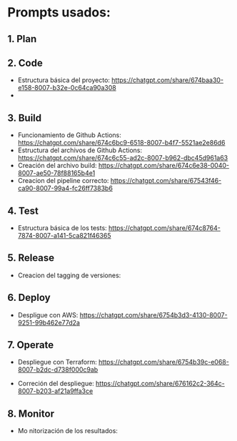 # Prompts usados:

## 1. Plan

## 2. Code

 -  Estructura básica del proyecto: https://chatgpt.com/share/674baa30-e158-8007-b32e-0c64ca90a308
 - 
## 3. Build
 -  Funcionamiento de Github Actions: https://chatgpt.com/share/674c6bc9-6518-8007-b4f7-5521ae2e86d6
 - Estructura del archivos de Github Actions: https://chatgpt.com/share/674c6c55-ad2c-8007-b962-dbc45d961a63
 - Creación del archivo build: https://chatgpt.com/share/674c6e38-0040-8007-ae50-78f88165b4e1
  - Creacion del pipeline correcto: https://chatgpt.com/share/67543f46-ca90-8007-99a4-fc26ff7383b6 

## 4. Test
 - Estructura básica de los tests: https://chatgpt.com/share/674c8764-7874-8007-a141-5ca821f46365

 
## 5. Release
 - Creacion del tagging de versiones: 

## 6. Deploy
 - Despligue con AWS: https://chatgpt.com/share/6754b3d3-4130-8007-9251-99b462e77d2a

## 7. Operate
 - Despliegue con Terraform: https://chatgpt.com/share/6754b39c-e068-8007-b2dc-d738f000c9ab

 - Correción del despliegue: https://chatgpt.com/share/676162c2-364c-8007-b203-af21a9ffa3ce
 
## 8. Monitor
 - Mo nitorización de los resultados: 
